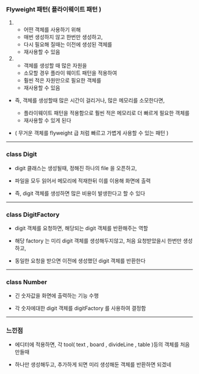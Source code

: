 ### Flyweight 패턴( 플라이웨이트 패턴 )

1.
   - 어떤 객체를 사용하기 위해 
   - 매번 생성하지 않고 한번만 생성하고,
   - 다시 필요해 질때는 이전에 생성된 객체를
   - 재사용할 수 있음

  
2. 
   - 객체를 생성할 때 많은 자원을
   - 소모할 경우 플라이 웨이트 패턴을 적용하여
   - 훨씬 적은 자원만으로 필요한 객체를
   - 재사용할 수 있음
  

- 즉, 객체를 생성할때 많은 시간이 걸리거나, 많은 메모리를 소모한다면, 
  - 플라이웨이트 패턴을 적용함으로 훨씬 적은 메모리로 더 빠르게 필요한 객체를
  - 재사용할 수 있게 된다


- ( 무거운 객체를 flyweight 급 처럼 빠르고 가볍게 사용할 수 있는 패턴 )

---

### class Digit

- digit 클래스는 생성될때, 정해진 하나의 file 을 오픈하고,


- 파일을 모두 읽어서 메모리에 적재한뒤 이를 이용해 화면에 출력


- 즉, digit 객체를 생성하면 많은 비용이 발생한다고 할 수 있다

---

### class DigitFactory

- digit 객체를 요청하면, 해당되는 digit 객체를 반환해주는 역할


- 해당 factory 는 미리 digit 객체를 생성해두지않고, 처음 요청받았을시 한번만 생성하고,


- 동일한 요청을 받으면 이전에 생성했던 digit 객체를 반환한다

---

### class Number

- 긴 숫자값을 화면에 출력하는 기능 수행


- 각 숫자에대한 digit 객체를 digitFactory 를 사용하여 결정함

---

### 느낀점

- 에디터에 적용하면, 각 tool( text , board , divideLine , table )등의 객체를 처음 만들때


- 하나만 생성해두고, 추가하게 되면 미리 생성해둔 객체를 반환하면 되겠네
